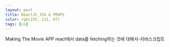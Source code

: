 ```yaml
---
layout: post
title: ReactJS_JSX & PROPS
color: rgb(255, 111, 97)
tags: [os]
---
```

<head>Making The Movie APP</head>
<meta charset="utf-8">
<body>
react에서 data를 fetching하는 것에 대해서-자바스크립트
</body>